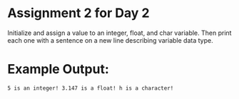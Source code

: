 # Assignment 2 for Day 2
Initialize and assign a value to an integer, float, and char variable. Then print each one with a sentence on a new line describing variable data type.
# Example Output:
`5 is an integer!
3.147 is a float!
h is a character!`
